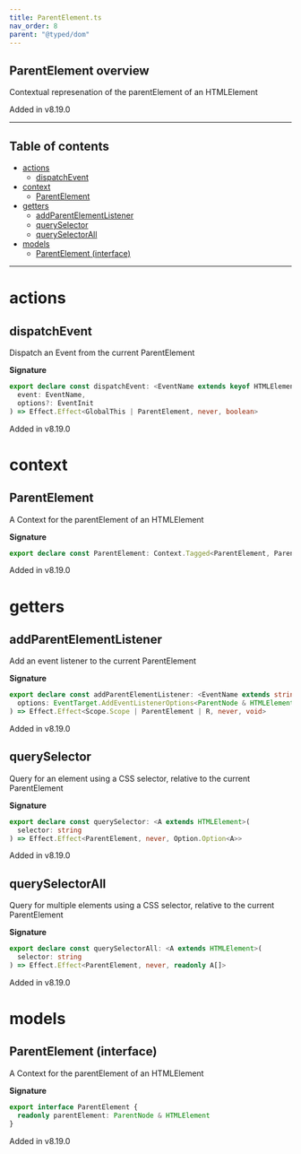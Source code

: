 ```yaml
---
title: ParentElement.ts
nav_order: 8
parent: "@typed/dom"
---
```


## ParentElement overview

Contextual represenation of the parentElement of an HTMLElement

Added in v8.19.0

---

<h2 class="text-delta">Table of contents</h2>

- [actions](#actions)
  - [dispatchEvent](#dispatchevent)
- [context](#context)
  - [ParentElement](#parentelement)
- [getters](#getters)
  - [addParentElementListener](#addparentelementlistener)
  - [querySelector](#queryselector)
  - [querySelectorAll](#queryselectorall)
- [models](#models)
  - [ParentElement (interface)](#parentelement-interface)

---

# actions

## dispatchEvent

Dispatch an Event from the current ParentElement

**Signature**

```ts
export declare const dispatchEvent: <EventName extends keyof HTMLElementEventMap>(
  event: EventName,
  options?: EventInit
) => Effect.Effect<GlobalThis | ParentElement, never, boolean>
```

Added in v8.19.0

# context

## ParentElement

A Context for the parentElement of an HTMLElement

**Signature**

```ts
export declare const ParentElement: Context.Tagged<ParentElement, ParentElement>
```

Added in v8.19.0

# getters

## addParentElementListener

Add an event listener to the current ParentElement

**Signature**

```ts
export declare const addParentElementListener: <EventName extends string, R = never>(
  options: EventTarget.AddEventListenerOptions<ParentNode & HTMLElement, EventName, R>
) => Effect.Effect<Scope.Scope | ParentElement | R, never, void>
```

Added in v8.19.0

## querySelector

Query for an element using a CSS selector, relative to the current ParentElement

**Signature**

```ts
export declare const querySelector: <A extends HTMLElement>(
  selector: string
) => Effect.Effect<ParentElement, never, Option.Option<A>>
```

Added in v8.19.0

## querySelectorAll

Query for multiple elements using a CSS selector, relative to the current ParentElement

**Signature**

```ts
export declare const querySelectorAll: <A extends HTMLElement>(
  selector: string
) => Effect.Effect<ParentElement, never, readonly A[]>
```

Added in v8.19.0

# models

## ParentElement (interface)

A Context for the parentElement of an HTMLElement

**Signature**

```ts
export interface ParentElement {
  readonly parentElement: ParentNode & HTMLElement
}
```

Added in v8.19.0
